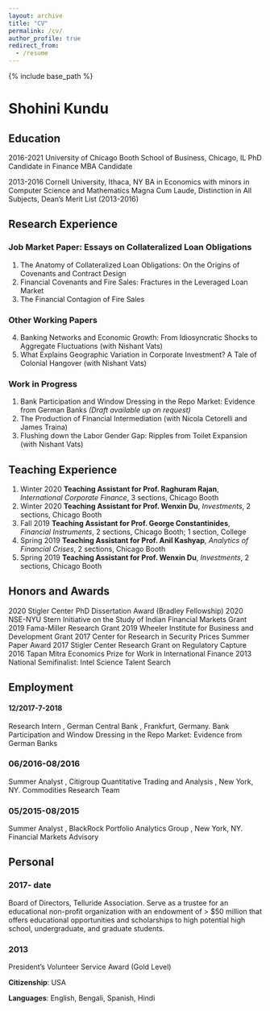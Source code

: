 ```yaml
---
layout: archive
title: "CV"
permalink: /cv/
author_profile: true
redirect_from:
  - /resume
---
```


{% include base_path %}

# Shohini Kundu

## Education


2016-2021 University of Chicago Booth School of Business, Chicago, IL
PhD Candidate in Finance
MBA Candidate


2013-2016 Cornell University, Ithaca, NY
BA in Economics with minors in Computer Science and Mathematics
Magna Cum Laude, Distinction in All Subjects, Dean’s Merit List (2013-2016)

## Research Experience

### Job Market Paper: Essays on Collateralized Loan Obligations

1. The Anatomy of Collateralized Loan Obligations: On the Origins of Covenants and Contract Design
2. Financial Covenants and Fire Sales: Fractures in the Leveraged Loan Market
3. The Financial Contagion of Fire Sales


### Other Working Papers

4. Banking Networks and Economic Growth: From Idiosyncratic Shocks to Aggregate Fluctuations (with Nishant Vats)
5. What Explains Geographic Variation in Corporate Investment? A Tale of Colonial Hangover (with Nishant Vats)


### Work in Progress

1. Bank Participation and Window Dressing in the Repo Market: Evidence from German Banks _(Draft available up on request)_
2. The Production of Financial Intermediation (with Nicola Cetorelli and James Traina)
3. Flushing down the Labor Gender Gap: Ripples from Toilet Expansion (with Nishant Vats)

## Teaching Experience

1. Winter 2020 **Teaching Assistant for Prof. Raghuram Rajan**, _International Corporate Finance_, 3 sections, Chicago Booth
2. Winter 2020 **Teaching Assistant for Prof. Wenxin Du**, _Investments_, 2 sections, Chicago Booth
3. Fall 2019 **Teaching Assistant for Prof. George Constantinides**, _Financial Instruments_, 2 sections, Chicago Booth; 1 section, College
4. Spring 2019 **Teaching Assistant for Prof. Anil Kashyap**, _Analytics of Financial Crises_, 2 sections, Chicago Booth
5. Spring 2019 **Teaching Assistant for Prof. Wenxin Du**, _Investments_, 2 sections, Chicago Booth


## Honors and Awards

 
  2020 Stigler Center PhD Dissertation Award (Bradley Fellowship)
  2020 NSE-NYU Stern Initiative on the Study of Indian Financial Markets Grant
  2019 Fama-Miller Research Grant
  2019 Wheeler Institute for Business and Development Grant
  2017 Center for Research in Security Prices Summer Paper Award
  2017 Stigler Center Research Grant on Regulatory Capture
  2016 Tapan Mitra Economics Prize for Work in International Finance
  2013 National Semifinalist: Intel Science Talent Search
 
## Employment

#### 12/2017-7-2018
 
Research Intern , German Central Bank , Frankfurt, Germany.
Bank Participation and Window Dressing in the Repo Market: Evidence from German Banks
 
### 06/2016-08/2016
 
Summer Analyst , Citigroup Quantitative Trading and Analysis , New York, NY.
Commodities Research Team
 
### 05/2015-08/2015
 
Summer Analyst , BlackRock Portfolio Analytics Group , New York, NY.
Financial Markets Advisory

## Personal
### 2017- date
 
Board of Directors, Telluride Association. 
Serve as a trustee for an educational non-profit organization with an endowment of > $50 million 
that offers educational opportunities and scholarships to high potential high school, undergraduate, and graduate students.
 
### 2013
President’s Volunteer Service Award (Gold Level)

**Citizenship**: USA

**Languages**: English, Bengali, Spanish, Hindi



